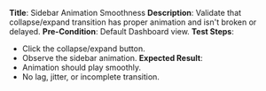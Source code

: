**Title**: Sidebar Animation Smoothness
**Description**: Validate that collapse/expand transition has proper animation and isn't broken or delayed.
**Pre-Condition**: Default Dashboard view.
**Test Steps**:
  * Click the collapse/expand button.
  * Observe the sidebar animation.
**Expected Result**:
  * Animation should play smoothly.
  * No lag, jitter, or incomplete transition.